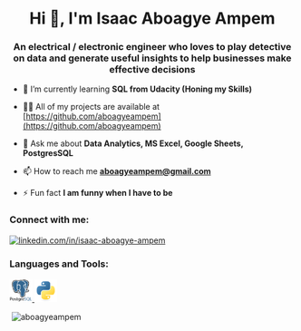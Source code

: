 <h1 align="center">Hi 👋, I'm Isaac Aboagye Ampem</h1>
<h3 align="center">An electrical / electronic engineer who loves to play detective on data and generate useful insights to help businesses make effective decisions</h3>

- 🌱 I’m currently learning **SQL from Udacity (Honing my Skills)**

- 👨‍💻 All of my projects are available at [https://github.com/aboagyeampem](https://github.com/aboagyeampem)

- 💬 Ask me about **Data Analytics, MS Excel, Google Sheets, PostgresSQL**

- 📫 How to reach me **aboagyeampem@gmail.com**

- ⚡ Fun fact **I am funny when I have to be**

<h3 align="left">Connect with me:</h3>
<p align="left">
<a href="https://linkedin.com/in/linkedin.com/in/isaac-aboagye-ampem" target="blank"><img align="center" src="https://raw.githubusercontent.com/rahuldkjain/github-profile-readme-generator/master/src/images/icons/Social/linked-in-alt.svg" alt="linkedin.com/in/isaac-aboagye-ampem" height="30" width="40" /></a>
</p>

<h3 align="left">Languages and Tools:</h3>
<p align="left"> <a href="https://www.postgresql.org" target="_blank" rel="noreferrer"> <img src="https://raw.githubusercontent.com/devicons/devicon/master/icons/postgresql/postgresql-original-wordmark.svg" alt="postgresql" width="40" height="40"/> </a> <a href="https://www.python.org" target="_blank" rel="noreferrer"> <img src="https://raw.githubusercontent.com/devicons/devicon/master/icons/python/python-original.svg" alt="python" width="40" height="40"/> </a> </p>

<p>&nbsp;<img align="center" src="https://github-readme-stats.vercel.app/api?username=aboagyeampem&show_icons=true&locale=en" alt="aboagyeampem" /></p>

